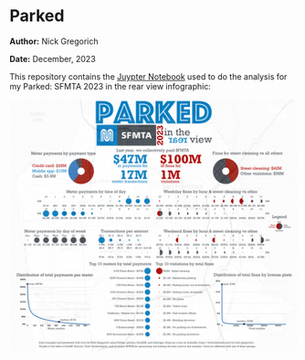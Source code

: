# Parked

**Author:** Nick Gregorich

**Date:** December, 2023

This repository contains the [Juypter Notebook](parked_2023.ipynb) used to do the analysis for my Parked: SFMTA 2023 in
the rear view infographic:

![infographic](parked_sfmta_2023.png)
